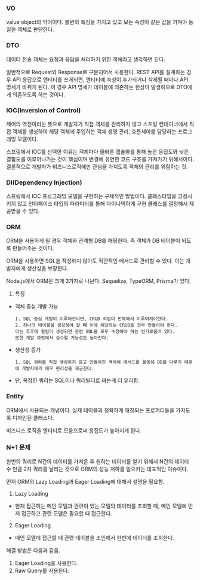 ### VO
value object의 약어이다. 불변의 특징을 가지고 있고 모든 속성이 같은 값을 가져야 동일한 객체로 판단한다.

### DTO
데이터 전송 객체는 요청과 응답을 처리하기 위한 객체라고 생각하면 된다.

일반적으로 Request와 Response로 구분지어서 사용한다. REST API를 설계하는 경우 API 응답으로 엔티티를 쓰게되면, 엔티티에 속성이 추가되거나 삭제될 때마다 API 명세가 바뀌게 된다. 이 경우 API 명세가 테이블에 의존하는 현상이 발생하므로 DTO에게 의존하도록 하는 것이다.

### IOC(Inversion of Control)
제어의 역전이라는 뜻으로 개발자가 직접 객체를 관리하지 않고 스프링 컨테이너에서 직접 객체를 생성하여 해당 객체에 주입하는 객체 생명 관리, 흐름제어를 담당하는 프로그래밍 모델이다.

스프링에서 IOC를 선택한 이유는 객체마다 올바른 캡슐화를 통해 높은 응집도와 낮은 결합도를 이루어나가는 것이 핵심이며 변경에 유연한 코드 구조를 가져가기 위해서이다. 결론적으로 개발자가 비즈니스로직에만 관심을 가지도록 객체의 관리를 위힘하는 것.

### DI(Dependency Injection)
스프링에서 IOC 프로그래밍 모델을 구현하는 구체적인 방법이다. 클래스타입을 고정시키지 않고 인터페이스 타입의 파라미터를 통해 다이나믹하게 구현 클래스를 결정해서 제공받을 수 있다.

### ORM
ORM을 사용하게 될 경우 객체와 관계형 DB를 매핑한다. 즉 객체가 DB 테이블이 되도록 만들어주는 것이다.

ORM을 사용하면 SQL을 작성하지 않아도 직관적인 메서드로 관리할 수 있다. 이는 개발자에게 생산성을 보장한다.

Node.js에서 ORM은 크게 3가지로 나뉜다. Sequelize, TypeORM, Prisma가 있다.

1. 특징
- 객체 중심 개발 가능
  ```
  1. SQL 중심 개발이 이루어진다면, CRUD 작업이 반복해서 이루어져야한다.
  2. 하나의 테이블을 생성해야 할 때 이에 해당하는 CRUD를 전부 만들어야 한다.
  이는 추후에 컬럼이 생성되면 관련 SQL을 모두 수정해야 하는 번거로움이 있다.
  또한 개발 과정에서 실수할 가능성도 높아진다.
  ```
- 생산성 증가
  ```
  1. SQL 쿼리를 직접 생성하지 않고 만들어진 객체에 메서드를 활동해 DB를 다루기 때문에 개발자에게 매우 편리성을 제공한다.
  ```
- 단, 복잡한 쿼리는 SQL이나 쿼리빌더로 짜는게 더 유리함.

### Entity
ORM에서 사용되는 개념이다. 실제 테이블과 정확하게 매칭되는 프로퍼티들을 가지도록 디자인된 클래스다.

비즈니스 로직을 엔티티로 모음으로써 응집도가 높아지게 된다.

### N+1 문제
한번의 쿼리로 N건의 데이터를 가져온 후 원하는 데이터를 얻기 위해서 N건의 데이터 수 만큼 2차 쿼리를 날리는 것으로 ORM의 성능 저하를 일으키는 대표적인 이슈이다.

먼저 ORM의 Lazy Loading과 Eager Loading에 대해서 설명을 필요함.

1. Lazy Loading
- 현재 접근하는 메인 모델과 관련이 있는 모델의 데이터를 조회할 때, 메인 모델에 먼저 접근하고 관련 모델은 필요할 때 접근한다.
2. Eager Loading
- 메인 모델에 접근할 때 관련 테이블을 조인해서 한번에 데이터를 조회한다.

해결 방법은 다음과 같음.
1. Eager Loading을 사용한다.
2. Raw Query를 사용한다.